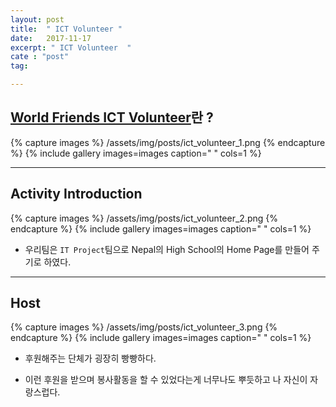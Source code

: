 ```yaml
---
layout: post
title:  " ICT Volunteer "
date:   2017-11-17
excerpt: " ICT Volunteer  "
cate : "post"
tag:

---
```


## [World Friends ICT Volunteer](https://kiv.nia.or.kr/front/main/main.do)란 ?

{% capture images %}
	/assets/img/posts/ict_volunteer_1.png
{% endcapture %}
{% include gallery images=images caption=" " cols=1 %}

---

## Activity Introduction

{% capture images %}
	/assets/img/posts/ict_volunteer_2.png
{% endcapture %}
{% include gallery images=images caption=" " cols=1 %}

* 우리팀은 `IT Project`팀으로 Nepal의 High School의 Home Page를 만들어 주기로 하였다.

---

## Host

{% capture images %}
	/assets/img/posts/ict_volunteer_3.png
{% endcapture %}
{% include gallery images=images caption=" " cols=1 %}

* 후원해주는 단체가 굉장히 빵빵하다. 

* 이런 후원을 받으며 봉사활동을 할 수 있었다는게 너무나도 뿌듯하고 나 자신이 자랑스럽다.